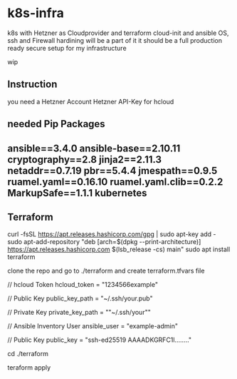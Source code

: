 # k8s-infra

k8s with Hetzner as Cloudprovider and terraform cloud-init and ansible
OS, ssh and Firewall hardining will be a part of it
it should be a full production ready secure setup for my infrastructure

wip

Instruction
-----------
you need a Hetzner Account
Hetzner API-Key for hcloud

needed Pip Packages
-------------------

ansible==3.4.0
ansible-base==2.10.11
cryptography==2.8
jinja2==2.11.3
netaddr==0.7.19
pbr==5.4.4
jmespath==0.9.5
ruamel.yaml==0.16.10
ruamel.yaml.clib==0.2.2
MarkupSafe==1.1.1
kubernetes
----------
Terraform
---------
curl -fsSL https://apt.releases.hashicorp.com/gpg | sudo apt-key add -
sudo apt-add-repository "deb [arch=$(dpkg --print-architecture)] https://apt.releases.hashicorp.com $(lsb_release -cs) main"
sudo apt install terraform

clone the repo and go to ./terraform and create terraform.tfvars file

// hcloud Token
hcloud_token = "1234566example"

// Public Key
public_key_path = "~/.ssh/your.pub"

// Private Key
private_key_path = ""~/.ssh/your""

// Ansible Inventory User
ansible_user = "example-admin"

// Public Key
public_key = "ssh-ed25519 AAAADKGRFC1l........"

cd ./terraform

teraform apply



